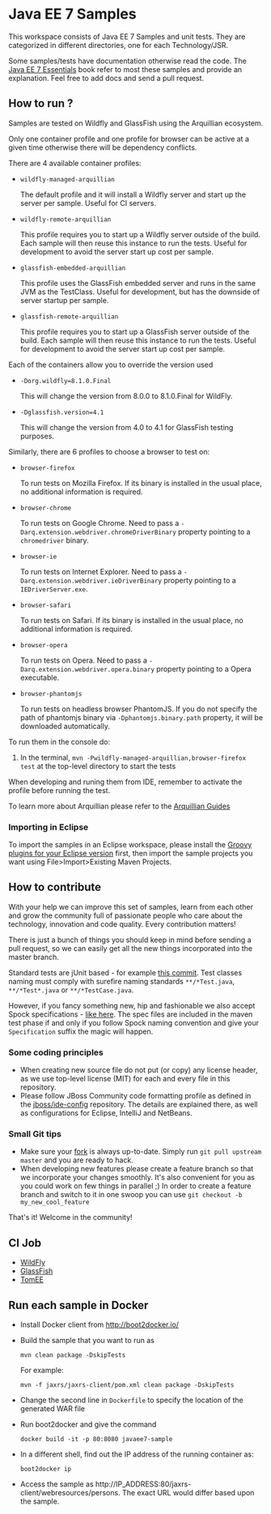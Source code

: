 # Java EE 7 Samples #

This workspace consists of Java EE 7 Samples and unit tests. They are categorized in different directories, one for each Technology/JSR.

Some samples/tests have documentation otherwise read the code. The [Java EE 7 Essentials](http://www.amazon.com/Java-EE-Essentials-Arun-Gupta/dp/1449370179/) book refer to most these samples and provide an explanation. Feel free to add docs and send a pull request.

## How to run ? ##

Samples are tested on Wildfly and GlassFish using the Arquillian ecosystem.

Only one container profile and one profile for browser can be active at a given time otherwise there will be dependency conflicts.

There are 4 available container profiles:

* ``wildfly-managed-arquillian``
    
    The default profile and it will install a Wildfly server and start up the server per sample.
    Useful for CI servers.

* ``wildfly-remote-arquillian``
    
    This profile requires you to start up a Wildfly server outside of the build. Each sample will then
    reuse this instance to run the tests.
    Useful for development to avoid the server start up cost per sample.

* ``glassfish-embedded-arquillian``
    
    This profile uses the GlassFish embedded server and runs in the same JVM as the TestClass.
    Useful for development, but has the downside of server startup per sample.

* ``glassfish-remote-arquillian``
    
    This profile requires you to start up a GlassFish server outside of the build. Each sample will then
    reuse this instance to run the tests.
    Useful for development to avoid the server start up cost per sample.

Each of the containers allow you to override the version used

* `-Dorg.wildfly=8.1.0.Final`

    This will change the version from 8.0.0 to 8.1.0.Final for WildFly.

* `-Dglassfish.version=4.1`

    This will change the version from 4.0 to 4.1 for GlassFish testing purposes.

Similarly, there are 6 profiles to choose a browser to test on:

* ``browser-firefox``
    
    To run tests on Mozilla Firefox. If its binary is installed in the usual place, no additional information is         required.

* ``browser-chrome``
    
    To run tests on Google Chrome. Need to pass a ``-Darq.extension.webdriver.chromeDriverBinary`` property
    pointing to a ``chromedriver`` binary.

* ``browser-ie``
    
    To run tests on Internet Explorer. Need to pass a ``-Darq.extension.webdriver.ieDriverBinary`` property
    pointing to a ``IEDriverServer.exe``.

* ``browser-safari``
    
    To run tests on Safari. If its binary is installed in the usual place, no additional information is required.

* ``browser-opera``
    
    To run tests on Opera. Need to pass a ``-Darq.extension.webdriver.opera.binary`` property pointing to a Opera        executable.

* ``browser-phantomjs``
    
    To run tests on headless browser PhantomJS. If you do not specify the path of phantomjs binary via 
    ``-Dphantomjs.binary.path`` property, it will be downloaded automatically.

To run them in the console do:

1. In the terminal, ``mvn -Pwildfly-managed-arquillian,browser-firefox test`` at the top-level directory to start the tests

When developing and runing them from IDE, remember to activate the profile before running the test.

To learn more about Arquillian please refer to the [Arquillian Guides](http://arquillian.org/guides/)

### Importing in Eclipse ###

To import the samples in an Eclipse workspace, please install the [Groovy plugins for your Eclipse version](http://groovy.codehaus.org/Eclipse+Plugin) first, then import the sample projects you want using File>Import>Existing Maven Projects. 

## How to contribute ##

With your help we can improve this set of samples, learn from each other and grow the community full of passionate people who care about the technology, innovation and code quality. Every contribution matters!

There is just a bunch of things you should keep in mind before sending a pull request, so we can easily get all the new things incorporated into the master branch.

Standard tests are jUnit based - for example [this commit](servlet/servlet-filters/src/test/java/org/javaee7/servlet/filters/FilterServletTest.java). Test classes naming must comply with surefire naming standards `**/*Test.java`, `**/*Test*.java` or `**/*TestCase.java`.

However, if you fancy something new, hip and fashionable we also accept Spock specifications - [like here](/servlet/servlet-filters/src/test/groovy/org/javaee7/servlet/filters/FilterServletSpecification.groovy). The spec files are included in the maven test phase if and only if you follow Spock naming convention and give your `Specification` suffix the magic will happen.

### Some coding principles ###

* When creating new source file do not put (or copy) any license header, as we use top-level license (MIT) for each and every file in this repository.
* Please follow JBoss Community code formatting profile as defined in the [jboss/ide-config](https://github.com/jboss/ide-config#readme) repository. The details are explained there, as well as configurations for Eclipse, IntelliJ and NetBeans.

### Small Git tips ###

* Make sure your [fork](https://help.github.com/articles/fork-a-repo) is always up-to-date. Simply run ``git pull upstream master`` and you are ready to hack.
* When developing new features please create a feature branch so that we incorporate your changes smoothly. It's also convenient for you as you could work on few things in parallel ;) In order to create a feature branch and switch to it in one swoop you can use ``git checkout -b my_new_cool_feature``

That's it! Welcome in the community!

## CI Job ##

* [WildFly](https://javaee-support.ci.cloudbees.com/job/javaee7-samples-wildfly-8.1/)
* [GlassFish](https://javaee-support.ci.cloudbees.com/job/javaee7-samples-glassfish-4.1/)
* [TomEE](https://javaee-support.ci.cloudbees.com/job/javaee7-samples-tomee-2.0/)

## Run each sample in Docker

* Install Docker client from http://boot2docker.io/
* Build the sample that you want to run as
  
  ``mvn clean package -DskipTests``

  For example:

  ``mvn -f jaxrs/jaxrs-client/pom.xml clean package -DskipTests``

* Change the second line in ``Dockerfile`` to specify the location of the generated WAR file
* Run boot2docker and give the command

  ``docker build -it -p 80:8080 javaee7-sample``

* In a different shell, find out the IP address of the running container as:

  ``boot2docker ip``

* Access the sample as http://IP_ADDRESS:80/jaxrs-client/webresources/persons. The exact URL would differ based upon the sample.

